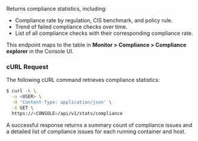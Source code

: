 Returns compliance statistics, including:

* Compliance rate by regulation, CIS benchmark, and policy rule.
* Trend of failed compliance checks over time.
* List of all compliance checks with their corresponding compliance rate.

This endpoint maps to the table in **Monitor > Compliance > Compliance explorer** in the Console UI.

### cURL Request

The following cURL command retrieves compliance statistics:

```bash
$ curl -k \
  -u <USER> \
  -H 'Content-Type: application/json' \
  -X GET \
  https://<CONSOLE>/api/v1/stats/compliance
```

A successful response returns a summary count of compliance issues and a detailed list of compliance issues for each running container and host.
